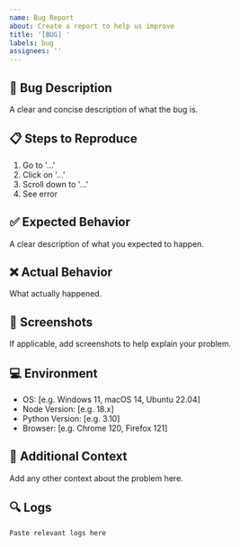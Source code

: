 ```yaml
---
name: Bug Report
about: Create a report to help us improve
title: '[BUG] '
labels: bug
assignees: ''
---
```


## 🐛 Bug Description

A clear and concise description of what the bug is.

## 📋 Steps to Reproduce

1. Go to '...'
2. Click on '...'
3. Scroll down to '...'
4. See error

## ✅ Expected Behavior

A clear description of what you expected to happen.

## ❌ Actual Behavior

What actually happened.

## 📸 Screenshots

If applicable, add screenshots to help explain your problem.

## 💻 Environment

- OS: [e.g. Windows 11, macOS 14, Ubuntu 22.04]
- Node Version: [e.g. 18.x]
- Python Version: [e.g. 3.10]
- Browser: [e.g. Chrome 120, Firefox 121]

## 📝 Additional Context

Add any other context about the problem here.

## 🔍 Logs

```
Paste relevant logs here
```

